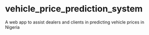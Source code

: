 # vehicle_price_prediction_system
A web app to assist dealers and clients in predicting vehicle prices in Nigeria
